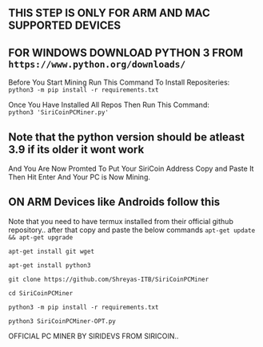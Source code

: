 ## THIS STEP IS ONLY FOR ARM AND MAC SUPPORTED DEVICES  
## FOR WINDOWS DOWNLOAD PYTHON 3 FROM `https://www.python.org/downloads/`  
Before You Start Mining Run This Command To Install Repositeries:  
`python3 -m pip install -r requirements.txt`
  
Once You Have Installed All Repos Then Run This Command:  
`python3 'SiriCoinPCMiner.py'`

## Note that the python version should be atleast 3.9 if its older it wont work  
And You Are Now Promted To Put Your SiriCoin Address Copy and Paste It Then Hit Enter And Your PC is Now Mining.

## ON ARM Devices like Androids follow this
Note that you need to have termux installed from their official github repository.. after that copy and paste the below commands
`apt-get update && apt-get upgrade`

`apt-get install git wget`

`apt-get install python3`

`git clone https://github.com/Shreyas-ITB/SiriCoinPCMiner`

`cd SiriCoinPCMiner`

`python3 -m pip install -r requirements.txt`

`python3 SiriCoinPCMiner-OPT.py`
  
OFFICIAL PC MINER BY SIRIDEVS FROM SIRICOIN.. 

